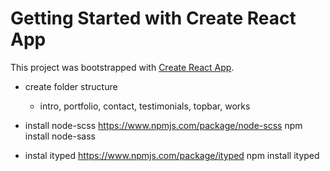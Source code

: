 # Getting Started with Create React App

This project was bootstrapped with [Create React App](https://github.com/facebook/create-react-app).

- create folder structure

  - intro, portfolio, contact, testimonials, topbar, works

- install node-scss
  https://www.npmjs.com/package/node-scss
  npm install node-sass

- instal ityped
  https://www.npmjs.com/package/ityped
  npm install ityped
